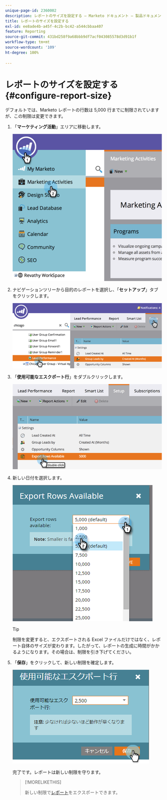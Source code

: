 ```yaml
---
unique-page-id: 2360002
description: レポートのサイズを設定する — Marketo ドキュメント — 製品ドキュメント
title: レポートのサイズを設定する
exl-id: ee8ade4b-a45f-4c2b-bc42-a544cbbaa407
feature: Reporting
source-git-commit: 431bd258f9a68bbb9df7acf043085578d3d91b1f
workflow-type: tm+mt
source-wordcount: '109'
ht-degree: 100%

---
```


# レポートのサイズを設定する {#configure-report-size}

デフォルトでは、Marketo レポートの行数は 5,000 行までに制限されていますが、この制限は変更できます。

1. 「**マーケティング活動**」エリアに移動します。

   ![](assets/image2014-9-16-10-3a53-3a57.png)

1. ナビゲーションツリーから目的のレポートを選択し、「**セットアップ**」タブをクリックします。

   ![](assets/image2014-9-16-10-3a54-3a1.png)

1. 「**使用可能なエスクポート行**」をダブルクリックします。

   ![](assets/image2014-9-16-10-3a54-3a5.png)

1. 新しい日付を選択します。

   ![](assets/image2016-3-2-9-3a13-3a0.png)

   >[!TIP]
   >
   >制限を変更すると、エクスポートされる Excel ファイルだけではなく、レポート自体のサイズが変わります。したがって、レポートの生成に時間がかかるようになります。その場合は、制限を引き下げてください。

1. 「**保存**」をクリックして、新しい制限を確定します。

   ![](assets/image2016-3-2-9-3a13-3a59.png)

   完了です。レポートは新しい制限を守ります。

   >[!MORELIKETHIS]
   >
   >新しい制限で[レポート](/help/marketo/product-docs/reporting/basic-reporting/report-activity/export-a-report-to-excel.md)をエクスポートできます。
